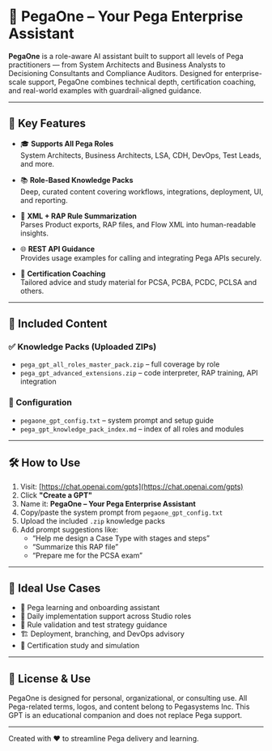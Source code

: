 # 🧠 PegaOne – Your Pega Enterprise Assistant

**PegaOne** is a role-aware AI assistant built to support all levels of Pega practitioners — from System Architects and Business Analysts to Decisioning Consultants and Compliance Auditors. Designed for enterprise-scale support, PegaOne combines technical depth, certification coaching, and real-world examples with guardrail-aligned guidance.

---

## 🔧 Key Features

- 🎓 **Supports All Pega Roles**  
  System Architects, Business Architects, LSA, CDH, DevOps, Test Leads, and more.

- 📚 **Role-Based Knowledge Packs**  
  Deep, curated content covering workflows, integrations, deployment, UI, and reporting.

- 🧩 **XML + RAP Rule Summarization**  
  Parses Product exports, RAP files, and Flow XML into human-readable insights.

- 🌐 **REST API Guidance**  
  Provides usage examples for calling and integrating Pega APIs securely.

- 🧠 **Certification Coaching**  
  Tailored advice and study material for PCSA, PCBA, PCDC, PCLSA and others.

---

## 📂 Included Content

### ✅ Knowledge Packs (Uploaded ZIPs)
- `pega_gpt_all_roles_master_pack.zip` – full coverage by role
- `pega_gpt_advanced_extensions.zip` – code interpreter, RAP training, API integration

### 📄 Configuration
- `pegaone_gpt_config.txt` – system prompt and setup guide
- `pega_gpt_knowledge_pack_index.md` – index of all roles and modules

---

## 🛠 How to Use

1. Visit: [https://chat.openai.com/gpts](https://chat.openai.com/gpts)
2. Click **"Create a GPT"**
3. Name it: **PegaOne – Your Pega Enterprise Assistant**
4. Copy/paste the system prompt from `pegaone_gpt_config.txt`
5. Upload the included `.zip` knowledge packs
6. Add prompt suggestions like:
   - “Help me design a Case Type with stages and steps”
   - “Summarize this RAP file”
   - “Prepare me for the PCSA exam”

---

## 🧭 Ideal Use Cases

- 📘 Pega learning and onboarding assistant
- 🔧 Daily implementation support across Studio roles
- 🧪 Rule validation and test strategy guidance
- 🏗 Deployment, branching, and DevOps advisory
- 🎯 Certification study and simulation

---

## 📣 License & Use

PegaOne is designed for personal, organizational, or consulting use. All Pega-related terms, logos, and content belong to Pegasystems Inc. This GPT is an educational companion and does not replace Pega support.

---

Created with ❤️ to streamline Pega delivery and learning.
